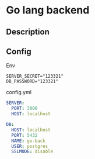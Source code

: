 # Go lang backend

## Description

## Config

Env

```env
SERVER_SECRET="123321"
DB_PASSWORD="123321"
```

config.yml

```yml
SERVER:
  PORT: 3000
  HOST: localhost

DB:
  HOST: localhost
  PORT: 5432
  NAME: go-back
  USER: postgres
  SSLMODE: disable
```
